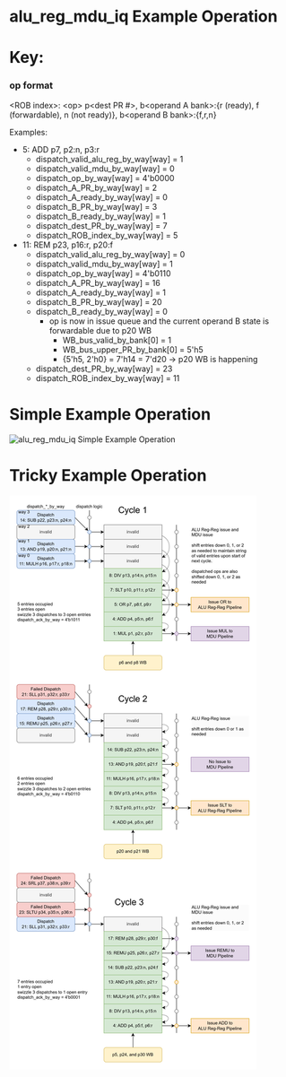 # alu_reg_mdu_iq Example Operation

# Key:

### op format
\<ROB index>: \<op> p\<dest PR #>, b\<operand A bank>:{r (ready), f (forwardable), n (not ready)}, b\<operand B bank>:{f,r,n}

Examples:
- 5: ADD p7, p2:n, p3:r
    - dispatch_valid_alu_reg_by_way[way] = 1
    - dispatch_valid_mdu_by_way[way] = 0
    - dispatch_op_by_way[way] = 4'b0000
    - dispatch_A_PR_by_way[way] = 2
    - dispatch_A_ready_by_way[way] = 0
    - dispatch_B_PR_by_way[way] = 3
    - dispatch_B_ready_by_way[way] = 1
    - dispatch_dest_PR_by_way[way] = 7
    - dispatch_ROB_index_by_way[way] = 5
- 11: REM p23, p16:r, p20:f
    - dispatch_valid_alu_reg_by_way[way] = 0
    - dispatch_valid_mdu_by_way[way] = 1
    - dispatch_op_by_way[way] = 4'b0110
    - dispatch_A_PR_by_way[way] = 16
    - dispatch_A_ready_by_way[way] = 1
    - dispatch_B_PR_by_way[way] = 20
    - dispatch_B_ready_by_way[way] = 0
        - op is now in issue queue and the current operand B state is forwardable due to p20 WB
            - WB_bus_valid_by_bank[0] = 1
            - WB_bus_upper_PR_by_bank[0] = 5'h5
            - {5'h5, 2'h0} = 7'h14 = 7'd20 -> p20 WB is happening
    - dispatch_dest_PR_by_way[way] = 23
    - dispatch_ROB_index_by_way[way] = 11

# Simple Example Operation

![alu_reg_mdu_iq Simple Example Operation](alu_reg_mdu_iq_simple_examples.png)

# Tricky Example Operation

![alu_reg_mdu_iq Example Operation](alu_reg_mdu_iq_example.png)

